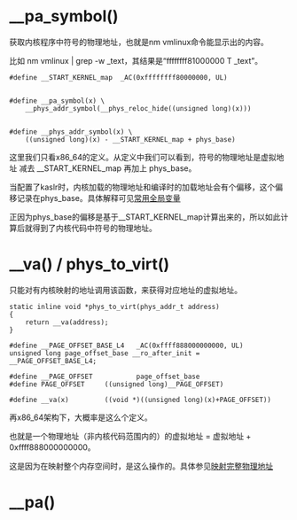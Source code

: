# __pa_symbol()

获取内核程序中符号的物理地址，也就是nm vmlinux命令能显示出的内容。

比如 nm vmlinux | grep -w _text，其结果是“ffffffff81000000 T _text”。

```
#define __START_KERNEL_map	_AC(0xffffffff80000000, UL)


#define __pa_symbol(x) \
	__phys_addr_symbol(__phys_reloc_hide((unsigned long)(x)))


#define __phys_addr_symbol(x) \
	((unsigned long)(x) - __START_KERNEL_map + phys_base)
```

这里我们只看x86_64的定义。从定义中我们可以看到，符号的物理地址是虚拟地址 减去 __START_KERNEL_map 再加上 phys_base。

当配置了kaslr时，内核加载的物理地址和编译时的加载地址会有个偏移，这个偏移记录在phys_base。具体解释可见[常用全局变量][1]

正因为phys_base的偏移是基于__START_KERNEL_map计算出来的，所以如此计算后就得到了内核代码中符号的物理地址。


# __va() / phys_to_virt()

只能对有内核映射的地址调用该函数，来获得对应地址的虚拟地址。

```
static inline void *phys_to_virt(phys_addr_t address)
{
	return __va(address);
}

#define __PAGE_OFFSET_BASE_L4	_AC(0xffff888000000000, UL)
unsigned long page_offset_base __ro_after_init = __PAGE_OFFSET_BASE_L4;

#define __PAGE_OFFSET           page_offset_base
#define PAGE_OFFSET		((unsigned long)__PAGE_OFFSET)

#define __va(x)			((void *)((unsigned long)(x)+PAGE_OFFSET))
```

再x86_64架构下，大概率是这么个定义。

也就是一个物理地址（非内核代码范围内的）的虚拟地址 = 虚拟地址 + 0xffff888000000000。

这是因为在映射整个内存空间时，是这么操作的。具体参见[映射完整物理地址][2]

# __pa()



[1]: /mm/common/00_global_variable.md
[2]: /kernel_pagetable/04-map_whole_memory.md